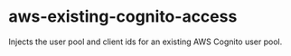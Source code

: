 # aws-existing-cognito-access
Injects the user pool and client ids for an existing AWS Cognito user pool.
